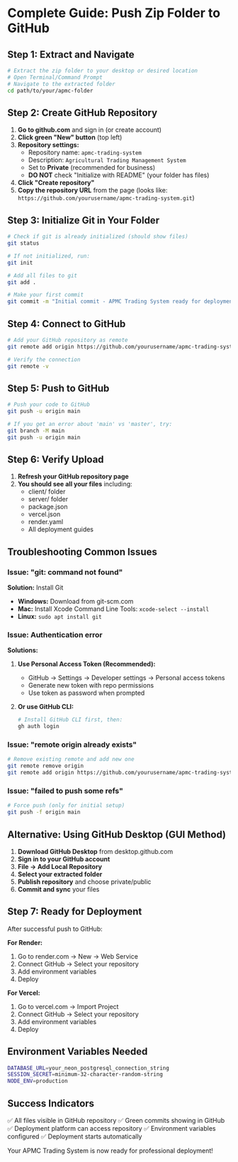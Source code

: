 # Complete Guide: Push Zip Folder to GitHub

## Step 1: Extract and Navigate
```bash
# Extract the zip folder to your desktop or desired location
# Open Terminal/Command Prompt
# Navigate to the extracted folder
cd path/to/your/apmc-folder
```

## Step 2: Create GitHub Repository
1. **Go to github.com** and sign in (or create account)
2. **Click green "New" button** (top left)
3. **Repository settings:**
   - Repository name: `apmc-trading-system`
   - Description: `Agricultural Trading Management System`
   - Set to **Private** (recommended for business)
   - **DO NOT** check "Initialize with README" (your folder has files)
4. **Click "Create repository"**
5. **Copy the repository URL** from the page (looks like: `https://github.com/yourusername/apmc-trading-system.git`)

## Step 3: Initialize Git in Your Folder
```bash
# Check if git is already initialized (should show files)
git status

# If not initialized, run:
git init

# Add all files to git
git add .

# Make your first commit
git commit -m "Initial commit - APMC Trading System ready for deployment"
```

## Step 4: Connect to GitHub
```bash
# Add your GitHub repository as remote
git remote add origin https://github.com/yourusername/apmc-trading-system.git

# Verify the connection
git remote -v
```

## Step 5: Push to GitHub
```bash
# Push your code to GitHub
git push -u origin main

# If you get an error about 'main' vs 'master', try:
git branch -M main
git push -u origin main
```

## Step 6: Verify Upload
1. **Refresh your GitHub repository page**
2. **You should see all your files** including:
   - client/ folder
   - server/ folder
   - package.json
   - vercel.json
   - render.yaml
   - All deployment guides

## Troubleshooting Common Issues

### Issue: "git: command not found"
**Solution:** Install Git
- **Windows:** Download from git-scm.com
- **Mac:** Install Xcode Command Line Tools: `xcode-select --install`
- **Linux:** `sudo apt install git`

### Issue: Authentication error
**Solutions:**
1. **Use Personal Access Token (Recommended):**
   - GitHub → Settings → Developer settings → Personal access tokens
   - Generate new token with repo permissions
   - Use token as password when prompted

2. **Or use GitHub CLI:**
   ```bash
   # Install GitHub CLI first, then:
   gh auth login
   ```

### Issue: "remote origin already exists"
```bash
# Remove existing remote and add new one
git remote remove origin
git remote add origin https://github.com/yourusername/apmc-trading-system.git
```

### Issue: "failed to push some refs"
```bash
# Force push (only for initial setup)
git push -f origin main
```

## Alternative: Using GitHub Desktop (GUI Method)
1. **Download GitHub Desktop** from desktop.github.com
2. **Sign in to your GitHub account**
3. **File → Add Local Repository**
4. **Select your extracted folder**
5. **Publish repository** and choose private/public
6. **Commit and sync** your files

## Step 7: Ready for Deployment
After successful push to GitHub:

**For Render:**
1. Go to render.com → New → Web Service
2. Connect GitHub → Select your repository
3. Add environment variables
4. Deploy

**For Vercel:**
1. Go to vercel.com → Import Project
2. Connect GitHub → Select your repository  
3. Add environment variables
4. Deploy

## Environment Variables Needed
```bash
DATABASE_URL=your_neon_postgresql_connection_string
SESSION_SECRET=minimum-32-character-random-string
NODE_ENV=production
```

## Success Indicators
✅ All files visible in GitHub repository
✅ Green commits showing in GitHub
✅ Deployment platform can access repository
✅ Environment variables configured
✅ Deployment starts automatically

Your APMC Trading System is now ready for professional deployment!